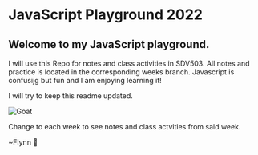 # JavaScript Playground 2022
## Welcome to my JavaScript playground.
I will use this Repo for notes and class activities in SDV503.
All notes and practice is located in the corresponding weeks branch.
Javascript is confusijg but fun and I am enjoying learning it!

I will try to keep this readme updated.

![Goat](https://media.giphy.com/media/U6FgnRQfSfSCQaDWMZ/giphy.gif)

Change to each week to see notes and class actvities from said week.

~Flynn :moyai:
